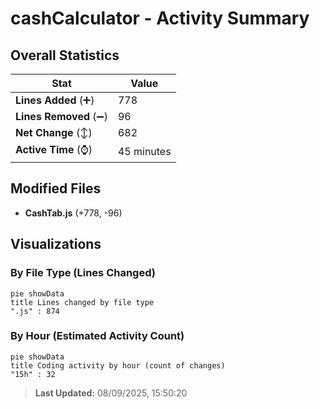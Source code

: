# cashCalculator - Activity Summary 

## Overall Statistics

| Stat                   | Value                                                             |
| ---------------------- | ----------------------------------------------------------------- |
| **Lines Added** (➕)   | 778                                          |
| **Lines Removed** (➖) | 96                                        |
| **Net Change** (↕)    | 682                |
| **Active Time** (⌚)   | 45 minutes |


## Modified Files
- **CashTab.js** (+778, -96)

## Visualizations

### By File Type (Lines Changed)

```mermaid
pie showData
title Lines changed by file type
".js" : 874
```

### By Hour (Estimated Activity Count)

```mermaid
pie showData
title Coding activity by hour (count of changes)
"15h" : 32
```


> **Last Updated:** 08/09/2025, 15:50:20